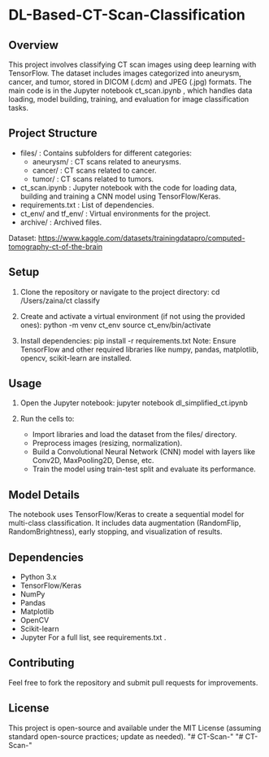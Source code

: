 ﻿# DL-Based-CT-Scan-Classification
## Overview
This project involves classifying CT scan images using deep learning with TensorFlow. The dataset includes images categorized into aneurysm, cancer, and tumor, stored in DICOM (.dcm) and JPEG (.jpg) formats. The main code is in the Jupyter notebook ct_scan.ipynb , which handles data loading, model building, training, and evaluation for image classification tasks.

## Project Structure
- files/ : Contains subfolders for different categories:
  - aneurysm/ : CT scans related to aneurysms.
  - cancer/ : CT scans related to cancer.
  - tumor/ : CT scans related to tumors.
- ct_scan.ipynb : Jupyter notebook with the code for loading data, building and training a CNN model using TensorFlow/Keras.
- requirements.txt : List of dependencies.
- ct_env/ and tf_env/ : Virtual environments for the project.
- archive/ : Archived files.

Dataset: https://www.kaggle.com/datasets/trainingdatapro/computed-tomography-ct-of-the-brain


## Setup
1. Clone the repository or navigate to the project directory:
   cd /Users/zaina/ct classify
   
2. Create and activate a virtual environment (if not using the provided ones):
   python -m venv ct_env
   source ct_env/bin/activate
   
3. Install dependencies:
   pip install -r requirements.txt
   Note: Ensure TensorFlow and other required libraries like numpy, pandas, matplotlib, opencv, scikit-learn are installed.
## Usage
1.  Open the Jupyter notebook:
   jupyter notebook dl_simplified_ct.ipynb
   
2. Run the cells to:
   - Import libraries and load the dataset from the files/ directory.
   - Preprocess images (resizing, normalization).
   - Build a Convolutional Neural Network (CNN) model with layers like Conv2D, MaxPooling2D, Dense, etc.
   - Train the model using train-test split and evaluate its performance.
## Model Details
The notebook uses TensorFlow/Keras to create a sequential model for multi-class classification. It includes data augmentation (RandomFlip, RandomBrightness), early stopping, and visualization of results.

## Dependencies
- Python 3.x
- TensorFlow/Keras
- NumPy
- Pandas
- Matplotlib
- OpenCV
- Scikit-learn
- Jupyter
For a full list, see requirements.txt .

## Contributing
Feel free to fork the repository and submit pull requests for improvements.

## License
This project is open-source and available under the MIT License (assuming standard open-source practices; update as needed).
"# CT-Scan-" 
"# CT-Scan-" 

#

